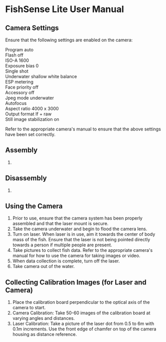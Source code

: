 # FishSense Lite User Manual

## Camera Settings
Ensure that the following settings are enabled on the camera:

Program auto\
Flash off\
ISO-A 1600\
Exposure bias 0\
Single shot\
Underwater shallow white balance\
ESP metering\
Face priority off\
Accessory off\
Jpeg mode underwater\
Autofocus\
Aspect ratio 4000 x 3000\
Output format If + raw\
Still image stabilization on

Refer to the appropriate camera's manual to ensure that the above settings have been set correctly.

## Assembly
1. 

## Disassembly
1.

## Using the Camera
1. Prior to use, ensure that the camera system has been properly assembled and that the laser mount is secure.
2. Take the camera underwater and begin to flood the camera lens.
3. Turn on laser. When laser is in use, aim it towards the center of body mass of the fish. Ensure that the laser is not being pointed directly towards a person if multiple people are present.
4. Take pictures to collect fish data. Refer to the appropriate camera's manual for how to use the camera for taking images or video.
5. When data collection is complete, turn off the laser.
6. Take camera out of the water.

## Collecting Calibration Images (for Laser and Camera)
1.  Place the calibration board perpendicular to the optical axis of the camera to start.
2.  Camera Calibration: Take 50-60 images of the calibration board at varying angles and distances.
3.  Laser Calibration: Take a picture of the laser dot from 0.5 to 6m with 0.1m increments. Use the front edge of chamfer on top of the camera housing as distance reference.
